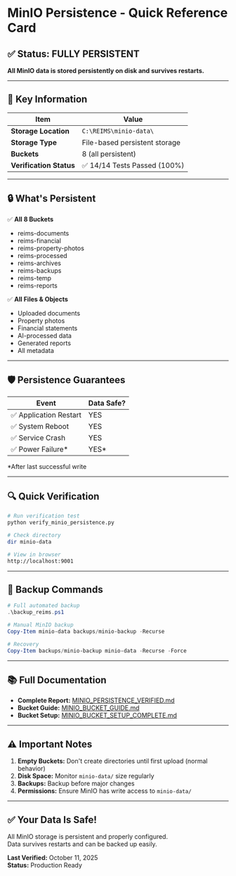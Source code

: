 # MinIO Persistence - Quick Reference Card

## ✅ Status: FULLY PERSISTENT

**All MinIO data is stored persistently on disk and survives restarts.**

---

## 📍 Key Information

| Item | Value |
|------|-------|
| **Storage Location** | `C:\REIMS\minio-data\` |
| **Storage Type** | File-based persistent storage |
| **Buckets** | 8 (all persistent) |
| **Verification Status** | ✅ 14/14 Tests Passed (100%) |

---

## 🔒 What's Persistent

✅ **All 8 Buckets**
- reims-documents
- reims-financial
- reims-property-photos
- reims-processed
- reims-archives
- reims-backups
- reims-temp
- reims-reports

✅ **All Files & Objects**
- Uploaded documents
- Property photos
- Financial statements
- AI-processed data
- Generated reports
- All metadata

---

## 🛡️ Persistence Guarantees

| Event | Data Safe? |
|-------|------------|
| ✅ Application Restart | YES |
| ✅ System Reboot | YES |
| ✅ Service Crash | YES |
| ✅ Power Failure* | YES* |

*After last successful write

---

## 🔍 Quick Verification

```bash
# Run verification test
python verify_minio_persistence.py

# Check directory
dir minio-data

# View in browser
http://localhost:9001
```

---

## 💾 Backup Commands

```powershell
# Full automated backup
.\backup_reims.ps1

# Manual MinIO backup
Copy-Item minio-data backups/minio-backup -Recurse

# Recovery
Copy-Item backups/minio-backup minio-data -Recurse -Force
```

---

## 📚 Full Documentation

- **Complete Report:** [MINIO_PERSISTENCE_VERIFIED.md](./MINIO_PERSISTENCE_VERIFIED.md)
- **Bucket Guide:** [MINIO_BUCKET_GUIDE.md](./MINIO_BUCKET_GUIDE.md)
- **Bucket Setup:** [MINIO_BUCKET_SETUP_COMPLETE.md](./MINIO_BUCKET_SETUP_COMPLETE.md)

---

## ⚠️ Important Notes

1. **Empty Buckets:** Don't create directories until first upload (normal behavior)
2. **Disk Space:** Monitor `minio-data/` size regularly
3. **Backups:** Backup before major changes
4. **Permissions:** Ensure MinIO has write access to `minio-data/`

---

## ✅ Your Data Is Safe!

All MinIO storage is persistent and properly configured.  
Data survives restarts and can be backed up easily.

**Last Verified:** October 11, 2025  
**Status:** Production Ready

















